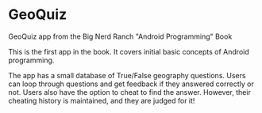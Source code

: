 # GeoQuiz

GeoQuiz app from the Big Nerd Ranch "Android Programming" Book

This is the first app in the book. It covers initial basic concepts of Android programming.

The app has a small database of True/False geography questions. Users can loop through questions and get feedback if they answered correctly or not. Users also have the option to cheat to find the answer. However, their cheating history is maintained, and they are judged for it!
